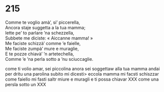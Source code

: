 # 215
  
Comme te voglio amà’, si’ piccerella,  
Ancora staje suggetta a la tua mamma;  
Iette pe’ to parlare ’na schezzella,  
Subbete me diciste: « Aiccanne mamma! »  
Me faciste schizzà’ comme ’e faielle,  
Me faciste zumpà’ mure e muraglie,  
E te pozze chiavà’ ’n artetechella,  
Comme ’e ’na perla sotto a ’nu sciuccaglie.

come ti volio amar, sei piccolina
anora sei soggettaw alla tua mamma
andai per dritu una parolina
subito mi dicesti> eccola mamma
mi facsti schiszzar come faiello
mi fasti saltr miure e muragli
e ti possa chiavar XXX
come una persla sotto un XXX
